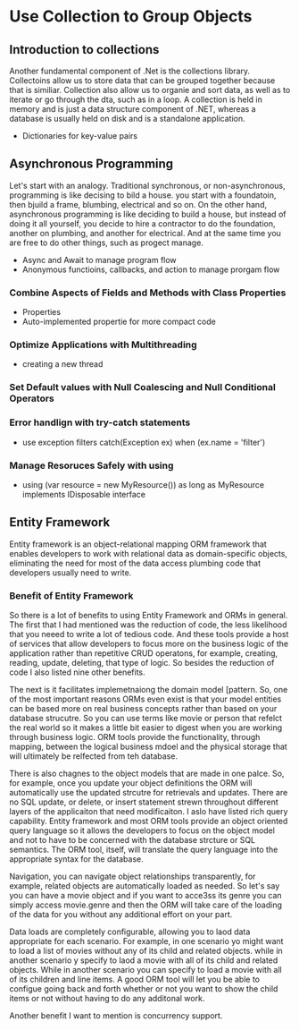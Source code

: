 ﻿# Use Collection to Group Objects
## Introduction to collections
Another fundamental component of .Net is the collections library. Collectoins allow us to store data that can be grouped together because that is similiar. Collection also allow us to organie and sort data, as well as 
to iterate or go through the dta, such as in a loop. A collection is held in memory and is just a data structure component of .NET, whereas a database is usually held on disk and is a standalone application.
- Dictionaries for key-value pairs

## Asynchronous Programming
Let's start with an analogy. Traditional synchronous, or non-asynchronous, programming is like decising to bild a house. you start with a foundatoin, then bjuild a frame, blumbing, electrical and so on. On the 
other hand, asynchronous programming is like deciding to build a house, but instead of doing it all yourself, you decide to hire a contractor to do the foundation, another on plumbing, and another for electrical. And at the 
same time you are free to do other things, such as progect manage. 
- Async and Await to manage program flow
- Anonymous functioins, callbacks, and action to manage prorgam flow

### Combine Aspects of Fields and Methods with Class Properties
- Properties
- Auto-implemented propertie for more compact code

### Optimize Applications with Multithreading
- creating a new thread

### Set Default values with Null Coalescing and Null Conditional Operators
### Error handlign with try-catch statements
- use exception filters catch(Exception ex) when (ex.name = 'filter')

### Manage Resoruces Safely with using
- using (var resource = new MyResource()) as long as MyResource implements IDisposable interface

## Entity Framework
Entity framework is an object-relational mapping ORM framework that enables developers to work with relational data as domain-specific objects, eliminating the need for most of the data access plumbing code
that developers usually need to write.

### Benefit of Entity Framework
So there is a lot of benefits to using Entity Framework and ORMs in general. The first that I had mentioned was the reduction of code, the less likelihood that you neeed to write a lot of tedious code. And these tools provide
a host of services that allow developers to focus more on the business logic of the application rather than repetitive CRUD operatons, for example, creating, reading, update, deleting, that type of logic. So besides the reduction of code I also listed nine other benefits.

The next is it facilitates implemetnaiong the domain model [pattern. So, one of the most important reasons ORMs even exist is that your model entities can be based more on real business concepts rather than based on your database strucutre. So you can use terms like movie
or person that refelct the real world so it makes a little bit easier to digest when you are working through business logic. ORM tools provide the functionality, through mapping, between the logical business mdoel
and the physical storage that will ultimately be relfected from teh database. 

There is also chagnes to the object models that are made in one palce. So, for example, once you update your object definitions the ORM will automatically use the updated strcutre for retrievals and updates. There are no SQL update, or delete, or insert statement 
strewn throughout different layers of the applicaiton that need modificaiton. I aslo have listed rich query capability. Entity framework and most ORM tools provide an object oriented query language so it allows the developers to focus on 
the object model and not to have to be concerned with the database strcture or SQL semantics.
The ORM tool, itself, will translate the query language into the appropriate syntax for the database. 

Navigation, you can navigate object relationships transparently, for example, related objects are automatically loaded as needed. So let's say you can have a movie object and if you want to acce3ss its genre you can simply access movie.genre and then the ORM will take care of the loading of the data for 
you without any additional effort on your part.

Data loads are completely configurable, allowing you to laod data appropriate for each scenario. For example, in one scenario yo might want to load a list of movies without any of its child and related objects. while in another scenario y specify to laod a movie with all of its child and related objects. While in another 
scenario you can specify to load a movie with all of its children and line items. A good ORM tool will let you be able to configue going back and forth whether or not you want to show the child items or not without having to do any additonal work. 

Another benefit I want to mention is concurrency support.

